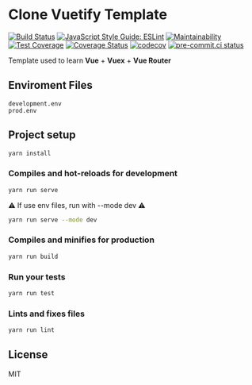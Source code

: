 # Clone Vuetify Template

[![Build Status](https://travis-ci.com/GussSoares/vuetify-template.svg?branch=main&style=flat-square&logo=appveyor)](https://travis-ci.com/GussSoares/vuetify-template)
[![JavaScript Style Guide: ESLint](https://img.shields.io/badge/code%20style-eslint-success?style=flat&logo=appveyor)](https://github.com/eslint/eslint "Find and fix problems in your JavaScript code.")
[![Maintainability](https://api.codeclimate.com/v1/badges/eabf457523fbc031382b/maintainability)](https://codeclimate.com/github/GussSoares/vuetify-template/maintainability)
[![Test Coverage](https://api.codeclimate.com/v1/badges/eabf457523fbc031382b/test_coverage)](https://codeclimate.com/github/GussSoares/vuetify-template/test_coverage)
[![Coverage Status](https://coveralls.io/repos/github/GussSoares/vuetify-template/badge.svg?branch=main)](https://coveralls.io/github/GussSoares/vuetify-template?branch=main)
[![codecov](https://codecov.io/gh/GussSoares/vuetify-template/branch/main/graph/badge.svg?token=JUVGDN5JK6)](https://codecov.io/gh/GussSoares/vuetify-template)
[![pre-commit.ci status](https://results.pre-commit.ci/badge/github/GussSoares/vuetify-template/main.svg)](https://results.pre-commit.ci/badge/github/GussSoares/vuetify-template/main.svg)

Template used to learn **Vue** + **Vuex** + **Vue Router**

## Enviroment Files
```
development.env
prod.env
```
<!-- **[Vuetify MD Pro](git@github.com:kathirr007/Vuetify-md-pro-clone)** is Clone of the Vuetify Material Dasboard Template from Creative Tim. -->

<!-- To check live version please checkout **[here](https://kathirr007.github.io/Vuetify-md-pro-clone)**
To check live version please checkout **<a href="https://kathirr007.github.io/Vuetify-md-pro-clone" target="_blank" rel="noopener" title="Vuetify-md-pro-clone">Here</a>** -->

## Project setup
```sh
yarn install
```

### Compiles and hot-reloads for development
```sh
yarn run serve
```
⚠️ If use env files, run with --mode dev ⚠️
```sh
yarn run serve --mode dev
```
### Compiles and minifies for production
```sh
yarn run build
```

### Run your tests
```sh
yarn run test
```

### Lints and fixes files
```sh
yarn run lint
```

## License

MIT
<!-- ### Customize configuration
See [Configuration Reference](https://cli.vuejs.org/config/). -->
